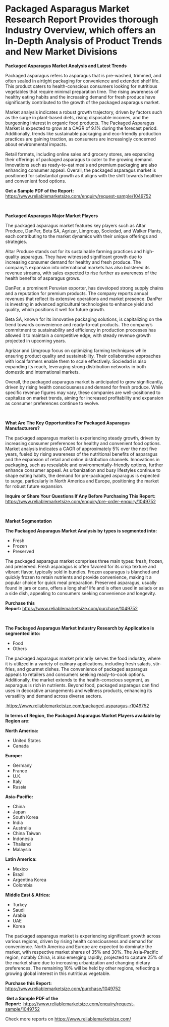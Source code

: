 <p><h1>Packaged Asparagus Market Research Report Provides thorough Industry Overview, which offers an In-Depth Analysis of Product Trends and New Market Divisions</h1></p><p><strong>Packaged Asparagus Market Analysis and Latest Trends</strong></p>
<p><p>Packaged asparagus refers to asparagus that is pre-washed, trimmed, and often sealed in airtight packaging for convenience and extended shelf life. This product caters to health-conscious consumers looking for nutritious vegetables that require minimal preparation time. The rising awareness of healthy eating habits and the increasing demand for fresh produce have significantly contributed to the growth of the packaged asparagus market.</p><p>Market analysis indicates a robust growth trajectory, driven by factors such as the surge in plant-based diets, rising disposable incomes, and the burgeoning interest in organic food products. The Packaged Asparagus Market is expected to grow at a CAGR of 9.1% during the forecast period. Additionally, trends like sustainable packaging and eco-friendly production practices are gaining traction, as consumers are increasingly concerned about environmental impacts.</p><p>Retail formats, including online sales and grocery stores, are expanding their offerings of packaged asparagus to cater to the growing demand. Innovations such as ready-to-eat meals and premium packaging are also enhancing consumer appeal. Overall, the packaged asparagus market is positioned for substantial growth as it aligns with the shift towards healthier and convenient food options.</p></p>
<p><strong>Get a Sample PDF of the Report:&nbsp;</strong> <a href="https://www.reliablemarketsize.com/enquiry/request-sample/1049752?utm_campaign=1879&utm_medium=2&utm_source=Github&utm_content=ia&utm_term=14022025&utm_id=packaged-asparagus">https://www.reliablemarketsize.com/enquiry/request-sample/1049752</a></p>
<p>&nbsp;</p>
<p><strong>Packaged Asparagus Major Market Players</strong></p>
<p><p>The packaged asparagus market features key players such as Altar Produce, DanPer, Beta SA, Agrizar, Limgroup, Sociedad, and Walker Plants, each contributing to the market dynamics with their unique offerings and strategies.</p><p>Altar Produce stands out for its sustainable farming practices and high-quality asparagus. They have witnessed significant growth due to increasing consumer demand for healthy and fresh produce. The company’s expansion into international markets has also bolstered its revenue streams, with sales expected to rise further as awareness of the health benefits of asparagus grows.</p><p>DanPer, a prominent Peruvian exporter, has developed strong supply chains and a reputation for premium products. The company reports annual revenues that reflect its extensive operations and market presence. DanPer is investing in advanced agricultural technologies to enhance yield and quality, which positions it well for future growth.</p><p>Beta SA, known for its innovative packaging solutions, is capitalizing on the trend towards convenience and ready-to-eat products. The company’s commitment to sustainability and efficiency in production processes has allowed it to maintain a competitive edge, with steady revenue growth projected in upcoming years.</p><p>Agrizar and Limgroup focus on optimizing farming techniques while ensuring product quality and sustainability. Their collaborative approaches with local farmers enable them to scale effectively. Sociedad is also expanding its reach, leveraging strong distribution networks in both domestic and international markets.</p><p>Overall, the packaged asparagus market is anticipated to grow significantly, driven by rising health consciousness and demand for fresh produce. While specific revenue figures may vary, these companies are well-positioned to capitalize on market trends, aiming for increased profitability and expansion as consumer preferences continue to evolve.</p></p>
<p>&nbsp;</p>
<p><strong>What Are The Key Opportunities For Packaged Asparagus Manufacturers?</strong></p>
<p><p>The packaged asparagus market is experiencing steady growth, driven by increasing consumer preferences for healthy and convenient food options. Market analysis indicates a CAGR of approximately 5% over the next five years, fueled by rising awareness of the nutritional benefits of asparagus and the expansion of retail and online distribution channels. Innovations in packaging, such as resealable and environmentally-friendly options, further enhance consumer appeal. As urbanization and busy lifestyles continue to shape eating habits, the demand for pre-packaged asparagus is expected to surge, particularly in North America and Europe, positioning the market for robust future expansion.</p></p>
<p><strong>Inquire or Share Your Questions If Any Before Purchasing This Report:</strong> <a href="https://www.reliablemarketsize.com/enquiry/pre-order-enquiry/1049752?utm_campaign=1879&utm_medium=2&utm_source=Github&utm_content=ia&utm_term=14022025&utm_id=packaged-asparagus">https://www.reliablemarketsize.com/enquiry/pre-order-enquiry/1049752</a></p>
<p>&nbsp;</p>
<p><strong>Market Segmentation</strong></p>
<p><strong>The Packaged Asparagus Market Analysis by types is segmented into:</strong></p>
<p><ul><li>Fresh</li><li>Frozen</li><li>Preserved</li></ul></p>
<p><p>The packaged asparagus market comprises three main types: fresh, frozen, and preserved. Fresh asparagus is often favored for its crisp texture and vibrant flavor, typically sold in bundles. Frozen asparagus is blanched and quickly frozen to retain nutrients and provide convenience, making it a popular choice for quick meal preparation. Preserved asparagus, usually found in jars or cans, offers a long shelf life and is often used in salads or as a side dish, appealing to consumers seeking convenience and longevity.</p></p>
<p><strong>Purchase this Report:&nbsp;</strong><a href="https://www.reliablemarketsize.com/purchase/1049752?utm_campaign=1879&utm_medium=2&utm_source=Github&utm_content=ia&utm_term=14022025&utm_id=packaged-asparagus">https://www.reliablemarketsize.com/purchase/1049752</a></p>
<p>&nbsp;</p>
<p><strong>The Packaged Asparagus Market Industry Research by Application is segmented into:</strong></p>
<p><ul><li>Food</li><li>Others</li></ul></p>
<p><p>The packaged asparagus market primarily serves the food industry, where it is utilized in a variety of culinary applications, including fresh salads, stir-fries, and gourmet dishes. The convenience of packaged asparagus appeals to retailers and consumers seeking ready-to-cook options. Additionally, the market extends to the health-conscious segment, as asparagus is rich in nutrients. Beyond food, packaged asparagus can find uses in decorative arrangements and wellness products, enhancing its versatility and demand across diverse sectors.</p></p>
<p><a href="https://www.reliablemarketsize.com/packaged-asparagus-r1049752?utm_campaign=1879&utm_medium=2&utm_source=Github&utm_content=ia&utm_term=14022025&utm_id=packaged-asparagus">&nbsp;https://www.reliablemarketsize.com/packaged-asparagus-r1049752</a></p>
<p><strong>In terms of Region, the Packaged Asparagus Market Players available by Region are:</strong></p>
<p>
    <p> <strong> North America: </strong>
        <ul>
            <li>United States</li>
            <li>Canada</li>
        </ul>
        </p> 
    <p> <strong> Europe: </strong>
        <ul>
            <li>Germany</li>
            <li>France</li>
            <li>U.K.</li>
            <li>Italy</li>
            <li>Russia</li>
        </ul>
        </p> 
    <p> <strong> Asia-Pacific: </strong>
        <ul>
            <li>China</li>
            <li>Japan</li>
            <li>South Korea</li>
            <li>India</li>
            <li>Australia</li>
            <li>China Taiwan</li>
            <li>Indonesia</li>
            <li>Thailand</li>
            <li>Malaysia</li>
        </ul>
        </p> 
    <p> <strong> Latin America: </strong>
        <ul>
            <li>Mexico</li>
            <li>Brazil</li>
            <li>Argentina Korea</li>
            <li>Colombia</li>
        </ul>
        </p> 
    <p> <strong> Middle East & Africa: </strong>
        <ul>
            <li>Turkey</li>
            <li>Saudi</li>
            <li>Arabia</li>
            <li>UAE</li>
            <li>Korea</li>
        </ul>
    </p>
    </p>
<p><p>The packaged asparagus market is experiencing significant growth across various regions, driven by rising health consciousness and demand for convenience. North America and Europe are expected to dominate the market, with respective market shares of 35% and 30%. The Asia-Pacific region, notably China, is also emerging rapidly, projected to capture 25% of the market share due to increasing urbanization and changing dietary preferences. The remaining 10% will be held by other regions, reflecting a growing global interest in this nutritious vegetable.</p></p>
<p><strong>Purchase this Report: </strong><a href="https://www.reliablemarketsize.com/purchase/1049752?utm_campaign=1879&utm_medium=2&utm_source=Github&utm_content=ia&utm_term=14022025&utm_id=packaged-asparagus">https://www.reliablemarketsize.com/purchase/1049752</a></p>
<p>&nbsp;<strong>Get a Sample PDF of the Report:&nbsp;&nbsp;</strong><a href="https://www.reliablemarketsize.com/enquiry/request-sample/1049752?utm_campaign=1879&utm_medium=2&utm_source=Github&utm_content=ia&utm_term=14022025&utm_id=packaged-asparagus">https://www.reliablemarketsize.com/enquiry/request-sample/1049752</a></p>
<p><strong></strong></p>
<p>Check more reports on <a href="https://www.reliablemarketsize.com/?utm_campaign=1879&utm_medium=2&utm_source=Github&utm_content=ia&utm_term=14022025&utm_id=packaged-asparagus">https://www.reliablemarketsize.com/</a></p>